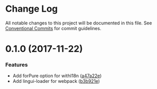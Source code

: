 # Change Log

All notable changes to this project will be documented in this file.
See [Conventional Commits](https://conventionalcommits.org) for commit guidelines.

<a name="0.1.0"></a>
# 0.1.0 (2017-11-22)


### Features

* Add forPure option for withI18n ([a47a22e](https://github.com/lingui/js-lingui/commit/a47a22e))
* Add lingui-loader for webpack ([b3b921e](https://github.com/lingui/js-lingui/commit/b3b921e))
